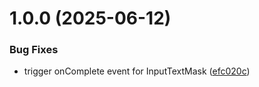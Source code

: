 # 1.0.0 (2025-06-12)


### Bug Fixes

* trigger onComplete event for InputTextMask ([efc020c](https://github.com/GawTechOficial/angular-components/commit/efc020c94a21a0754492d62969dbbf7ce7f30430))
